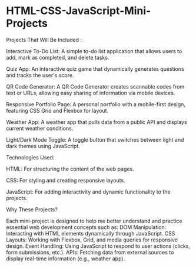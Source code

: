 # HTML-CSS-JavaScript-Mini-Projects

Projects That Will Be Included :

Interactive To-Do List: A simple to-do list application that allows users to add, mark as completed, and delete tasks.

Quiz App: An interactive quiz game that dynamically generates questions and tracks the user's score.

QR Code Generator: A QR Code Generator creates scannable codes from text or URLs, allowing easy sharing of information via mobile devices.

Responsive Portfolio Page: A personal portfolio with a mobile-first design, featuring CSS Grid and Flexbox for layout. 

Weather App: A weather app that pulls data from a public API and displays current weather conditions. 

Light/Dark Mode Toggle: A toggle button that switches between light and dark themes using JavaScript.

Technologies Used:

HTML: For structuring the content of the web pages. 

CSS: For styling and creating responsive layouts. 

JavaScript: For adding interactivity and dynamic functionality to the projects.

Why These Projects?

Each mini-project is designed to help me better understand and practice essential web development concepts such as:
DOM Manipulation: Interacting with HTML elements dynamically through JavaScript.
CSS Layouts: Working with Flexbox, Grid, and media queries for responsive design. 
Event Handling: Using JavaScript to respond to user actions (clicks, form submissions, etc.). 
APIs: Fetching data from external sources to display real-time information (e.g., weather app).
